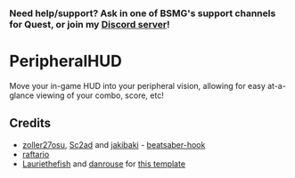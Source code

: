 ### Need help/support? Ask in one of BSMG's support channels for Quest, or join my [Discord server](https://discord.gg/JxWFE37Dsc)!

# PeripheralHUD

Move your in-game HUD into your peripheral vision, allowing for easy at-a-glance viewing of your combo, score, etc!

## Credits

* [zoller27osu](https://github.com/zoller27osu), [Sc2ad](https://github.com/Sc2ad) and [jakibaki](https://github.com/jakibaki) - [beatsaber-hook](https://github.com/sc2ad/beatsaber-hook)
* [raftario](https://github.com/raftario) 
* [Lauriethefish](https://github.com/Lauriethefish) and [danrouse](https://github.com/danrouse) for [this template](https://github.com/Lauriethefish/quest-mod-template)
